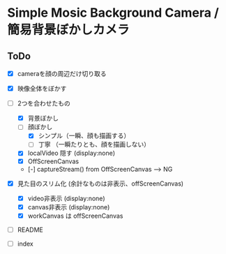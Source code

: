 # Simple Mosic Background Camera / 簡易背景ぼかしカメラ

## ToDo

- [x] cameraを顔の周辺だけ切り取る
- [x] 映像全体をぼかす
- [ ] 2つを合わせたもの
  - [x] 背景ぼかし
  - [ ] 顔ぼかし
    - [x] シンプル（一瞬、顔も描画する）
    - [ ] 丁寧 （一瞬たりとも、顔を描画しない）
  - [x] localVideo 隠す (display:none)
  - [x] OffScreenCanvas
  - [-] captureStream() from OffScreenCanvas --> NG
- [x] 見た目のスリム化 (余計なものは非表示、offScreenCanvas)
  - [x] video非表示 (display:none)
  - [x] canvas非表示 (display:none)
  - [x] workCanvas は offScreenCanvas
- [ ] README
- [ ] index


